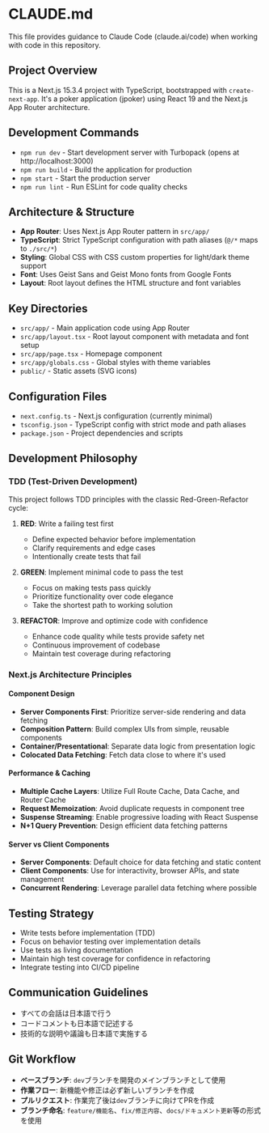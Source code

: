 # CLAUDE.md

This file provides guidance to Claude Code (claude.ai/code) when working with code in this repository.

## Project Overview
This is a Next.js 15.3.4 project with TypeScript, bootstrapped with `create-next-app`. It's a poker application (jpoker) using React 19 and the Next.js App Router architecture.

## Development Commands
- `npm run dev` - Start development server with Turbopack (opens at http://localhost:3000)
- `npm run build` - Build the application for production
- `npm start` - Start the production server
- `npm run lint` - Run ESLint for code quality checks

## Architecture & Structure
- **App Router**: Uses Next.js App Router pattern in `src/app/`
- **TypeScript**: Strict TypeScript configuration with path aliases (`@/*` maps to `./src/*`)
- **Styling**: Global CSS with CSS custom properties for light/dark theme support
- **Font**: Uses Geist Sans and Geist Mono fonts from Google Fonts
- **Layout**: Root layout defines the HTML structure and font variables

## Key Directories
- `src/app/` - Main application code using App Router
- `src/app/layout.tsx` - Root layout component with metadata and font setup
- `src/app/page.tsx` - Homepage component
- `src/app/globals.css` - Global styles with theme variables
- `public/` - Static assets (SVG icons)

## Configuration Files
- `next.config.ts` - Next.js configuration (currently minimal)
- `tsconfig.json` - TypeScript config with strict mode and path aliases
- `package.json` - Project dependencies and scripts

## Development Philosophy

### TDD (Test-Driven Development)
This project follows TDD principles with the classic Red-Green-Refactor cycle:

1. **RED**: Write a failing test first
   - Define expected behavior before implementation
   - Clarify requirements and edge cases
   - Intentionally create tests that fail

2. **GREEN**: Implement minimal code to pass the test
   - Focus on making tests pass quickly
   - Prioritize functionality over code elegance
   - Take the shortest path to working solution

3. **REFACTOR**: Improve and optimize code with confidence
   - Enhance code quality while tests provide safety net
   - Continuous improvement of codebase
   - Maintain test coverage during refactoring

### Next.js Architecture Principles

#### Component Design
- **Server Components First**: Prioritize server-side rendering and data fetching
- **Composition Pattern**: Build complex UIs from simple, reusable components  
- **Container/Presentational**: Separate data logic from presentation logic
- **Colocated Data Fetching**: Fetch data close to where it's used

#### Performance & Caching
- **Multiple Cache Layers**: Utilize Full Route Cache, Data Cache, and Router Cache
- **Request Memoization**: Avoid duplicate requests in component tree
- **Suspense Streaming**: Enable progressive loading with React Suspense
- **N+1 Query Prevention**: Design efficient data fetching patterns

#### Server vs Client Components
- **Server Components**: Default choice for data fetching and static content
- **Client Components**: Use for interactivity, browser APIs, and state management
- **Concurrent Rendering**: Leverage parallel data fetching where possible

## Testing Strategy
- Write tests before implementation (TDD)
- Focus on behavior testing over implementation details
- Use tests as living documentation
- Maintain high test coverage for confidence in refactoring
- Integrate testing into CI/CD pipeline

## Communication Guidelines
- すべての会話は日本語で行う
- コードコメントも日本語で記述する
- 技術的な説明や議論も日本語で実施する

## Git Workflow
- **ベースブランチ**: `dev`ブランチを開発のメインブランチとして使用
- **作業フロー**: 新機能や修正は必ず新しいブランチを作成
- **プルリクエスト**: 作業完了後は`dev`ブランチに向けてPRを作成
- **ブランチ命名**: `feature/機能名`、`fix/修正内容`、`docs/ドキュメント更新`等の形式を使用
